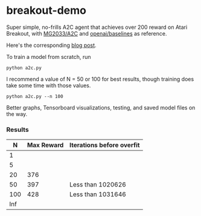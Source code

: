 # breakout-demo

Super simple, no-frills A2C agent that achieves over 200 reward on Atari Breakout, with [MG2033/A2C](https://github.com/MG2033/A2C) and [openai/baselines](https://github.com/openai/baselines) as reference.

Here's the corresponding [blog post](http://blog.jzhanson.com/blog/rl/project/2018/05/28/breakout.html).

To train a model from scratch, run

`python a2c.py`

I recommend a value of N = 50 or 100 for best results, though training does take some time with those values.

`python a2c.py --n 100`

Better graphs, Tensorboard visualizations, testing, and saved model files on the way.

### Results

| N     | Max Reward | Iterations before overfit |
|-------|------------|------------|
|1      |            |            |
|5      |            |            |
|20     | 376        |            |
|50     | 397        | Less than 1020626  |
|100    | 428        | Less than 1031646  |
|Inf    |             |           |


